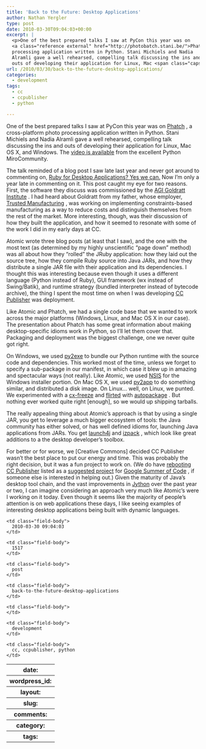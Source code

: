 ```yaml
---
title: 'Back to the Future: Desktop Applications'
author: Nathan Yergler
type: post
date: 2010-03-30T09:04:03+00:00
excerpt: |
  <p>One of the best prepared talks I saw at PyCon this year was on
  <a class="reference external" href="http://photobatch.stani.be/">Phatch</a>, a cross-platform photo
  processing application written in Python. Stani Michiels and Nadia
  Alramli gave a well rehearsed, compelling talk discussing the ins and
  outs of developing their application for Linux, Mac <span class="caps">OS</span> X, and Windows ...</p>
url: /2010/03/30/back-to-the-future-desktop-applications/
categories:
  - development
tags:
  - cc
  - ccpublisher
  - python

---
```

One of the best prepared talks I saw at PyCon this year was on [Phatch][1] , a cross-platform photo processing application written in Python. Stani Michiels and Nadia Alramli gave a well rehearsed, compelling talk discussing the ins and outs of developing their application for Linux, Mac <span class="caps">OS</span> X, and Windows. The [video is available][2]  from the excellent Python MiroCommunity.

The talk reminded of a blog post I saw late last year and never got around to commenting on, [Ruby for Desktop Applications? Yes we can.][3]  Now I’m only a year late in commenting on it. This post caught my eye for two reasons. First, the software they discuss was commissioned by the [<span class="caps">AGI</span> Goldratt Institute][4] . I had heard about Goldratt from my father, whose employer, [Trusted Manufacturing][5] , was working on implementing constraints-based manufacturing as a way to reduce costs and distinguish themselves from the rest of the market. More interesting, though, was their discussion of how they built the application, and how it seemed to resonate with some of the work I did in my early days at <span class="caps">CC</span>.

Atomic wrote three blog posts (at least that I saw), and the one with the most text (as determined by my highly unscientific “page down” method) was all about how they “rolled” the JRuby application: how they laid out the source tree, how they compile Ruby source into Java JARs, and how they distribute a single <span class="caps">JAR</span> file with their application and its dependencies. I thought this was interesting because even though it uses a different language (Python instead of Ruby), <span class="caps">GUI</span> framework (wx instead of Swing/Batik), and runtime strategy (bundled interpreter instead of bytecode archive), the thing I spent the most time on when I was developing [<span class="caps">CC</span> Publisher][6]  was deployment.

Like Atomic and Phatch, we had a single code base that we wanted to work across the major platforms (Windows, Linux, and Mac <span class="caps">OS</span> X in our case). The presentation about Phatch has some great information about making desktop-specific idioms work in Python, so I’ll let them cover that. Packaging and deployment was the biggest challenge, one we never quite got right.

On Windows, we used [py2exe][7]  to bundle our Python runtime with the source code and dependencies. This worked most of the time, unless we forget to specify a sub-package in our manifest, in which case it blew up in amazing and spectacular ways (not really). Like Atomic, we used [<span class="caps">NSIS</span>][8]  for the Windows installer portion. On Mac <span class="caps">OS</span> X, we used [py2app][9]  to do something similar, and distributed a disk image. On Linux… well, on Linux, we punted. We experimented with a [cx-freeze][10]  and [flirted][11]  with [autopackage][12] . But nothing ever worked quite right [enough], so we would up shipping tarballs.

The really appealing thing about Atomic’s approach is that by using a single <span class="caps">JAR</span>, you get to leverage a much bigger ecosystem of tools: the Java community has either solved, or has well defined idioms for, launching Java applications from JARs. You get [launch4j][13]  and [izpack][14] , which look like great additions to a the desktop developer’s toolbox.

For better or for worse, we [Creative Commons] decided <span class="caps">CC</span> Publisher wasn’t the best place to put our energy and time. This was probably the right decision, but it was a fun project to work on. (We do have [rebooting <span class="caps">CC</span> Publisher][15]  listed as a [suggested project][16]  for [Google Summer of Code][17] , if someone else is interested in helping out.) Given the maturity of Java’s desktop tool chain, and the vast improvements in [Jython][18]  over the past year or two, I can imagine considering an approach very much like Atomic’s were I working on it today. Even though it seems like the majority of people’s attention is on web applications these days, I like seeing examples of interesting desktop applications being built with dynamic languages.

<table class="docutils field-list" frame="void" rules="none">
  <col class="field-name" /> <col class="field-body" /> <tr class="field">
    <th class="field-name">
      date:
    </th>

    <td class="field-body">
      2010-03-30 09:04:03
    </td>
  </tr>

  <tr class="field">
    <th class="field-name">
      wordpress_id:
    </th>

    <td class="field-body">
      1517
    </td>
  </tr>

  <tr class="field">
    <th class="field-name">
      layout:
    </th>

    <td class="field-body">
      post
    </td>
  </tr>

  <tr class="field">
    <th class="field-name">
      slug:
    </th>

    <td class="field-body">
      back-to-the-future-desktop-applications
    </td>
  </tr>

  <tr class="field">
    <th class="field-name">
      comments:
    </th>

    <td class="field-body">
    </td>
  </tr>

  <tr class="field">
    <th class="field-name">
      category:
    </th>

    <td class="field-body">
      development
    </td>
  </tr>

  <tr class="field">
    <th class="field-name">
      tags:
    </th>

    <td class="field-body">
      cc, ccpublisher, python
    </td>
  </tr>
</table>

 [1]: http://photobatch.stani.be/
 [2]: http://python.mirocommunity.org/video/1595/pycon-2010-cross-platform-appl
 [3]: http://spin.atomicobject.com/2009/01/30/ruby-for-desktop-applications-yes-we-can
 [4]: http://www.goldratt.com/
 [5]: http://trustedmfg.com/
 [6]: http://wiki.creativecommons.org/CC_Publisher
 [7]: http://www.py2exe.org/
 [8]: http://nsis.sourceforge.net/
 [9]: http://svn.pythonmac.org/py2app/py2app/trunk/doc/index.html
 [10]: http://cx-freeze.sourceforge.net/
 [11]: http://yergler.net/blog/2005/08/17/packaging-applications-for-linux-with-autopackage/
 [12]: http://autopackage.org/
 [13]: http://launch4j.sourceforge.net/
 [14]: http://izpack.org/
 [15]: http://wiki.creativecommons.org/CC_Publisher_Refresh_and_Update
 [16]: http://wiki.creativecommons.org/Developer_Challenges
 [17]: http://socghop.appspot.com/gsoc/org/show/google/gsoc2010/creativecommons
 [18]: http://jython.org/